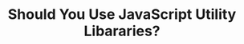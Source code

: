 ---
title: 'Should You Use JavaScript Utility Libararies?'
description: "Does it worth using JavaScript utility libraries like Lodash, Rambda? Let's see the pros and cons."
published: '2019-12-31T14:00Z'
modified: '2019-12-31T14:00Z'
thumbnail: './images/javascript-utility-libraries-5.png'
slug: javascript-utility-libraries
tags: ['javascript']
recommended: ['announcing-voca-the-ultimate-javascript-string-library', 'what-every-javascript-developer-should-know-about-unicode']
type: post
commentsThreadId: javascript-utility-libraries
---